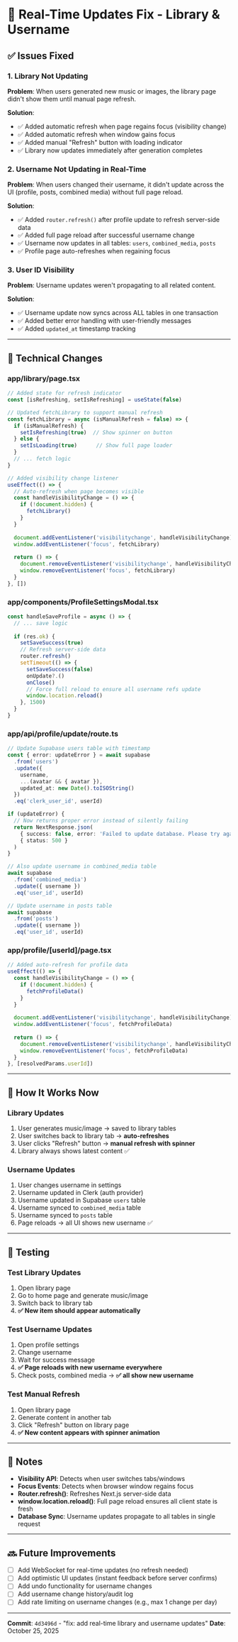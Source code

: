 # 🔄 Real-Time Updates Fix - Library & Username

## ✅ Issues Fixed

### 1. **Library Not Updating** 
**Problem**: When users generated new music or images, the library page didn't show them until manual page refresh.

**Solution**:
- ✅ Added automatic refresh when page regains focus (visibility change)
- ✅ Added automatic refresh when window gains focus
- ✅ Added manual "Refresh" button with loading indicator
- ✅ Library now updates immediately after generation completes

### 2. **Username Not Updating in Real-Time**
**Problem**: When users changed their username, it didn't update across the UI (profile, posts, combined media) without full page reload.

**Solution**:
- ✅ Added `router.refresh()` after profile update to refresh server-side data
- ✅ Added full page reload after successful username change
- ✅ Username now updates in all tables: `users`, `combined_media`, `posts`
- ✅ Profile page auto-refreshes when regaining focus

### 3. **User ID Visibility**
**Problem**: Username updates weren't propagating to all related content.

**Solution**:
- ✅ Username update now syncs across ALL tables in one transaction
- ✅ Added better error handling with user-friendly messages
- ✅ Added `updated_at` timestamp tracking

---

## 🔧 Technical Changes

### **app/library/page.tsx**
```typescript
// Added state for refresh indicator
const [isRefreshing, setIsRefreshing] = useState(false)

// Updated fetchLibrary to support manual refresh
const fetchLibrary = async (isManualRefresh = false) => {
  if (isManualRefresh) {
    setIsRefreshing(true)  // Show spinner on button
  } else {
    setIsLoading(true)      // Show full page loader
  }
  // ... fetch logic
}

// Added visibility change listener
useEffect(() => {
  // Auto-refresh when page becomes visible
  const handleVisibilityChange = () => {
    if (!document.hidden) {
      fetchLibrary()
    }
  }
  
  document.addEventListener('visibilitychange', handleVisibilityChange)
  window.addEventListener('focus', fetchLibrary)
  
  return () => {
    document.removeEventListener('visibilitychange', handleVisibilityChange)
    window.removeEventListener('focus', fetchLibrary)
  }
}, [])
```

### **app/components/ProfileSettingsModal.tsx**
```typescript
const handleSaveProfile = async () => {
  // ... save logic
  
  if (res.ok) {
    setSaveSuccess(true)
    // Refresh server-side data
    router.refresh()
    setTimeout(() => {
      setSaveSuccess(false)
      onUpdate?.()
      onClose()
      // Force full reload to ensure all username refs update
      window.location.reload()
    }, 1500)
  }
}
```

### **app/api/profile/update/route.ts**
```typescript
// Update Supabase users table with timestamp
const { error: updateError } = await supabase
  .from('users')
  .update({
    username,
    ...(avatar && { avatar }),
    updated_at: new Date().toISOString()
  })
  .eq('clerk_user_id', userId)

if (updateError) {
  // Now returns proper error instead of silently failing
  return NextResponse.json(
    { success: false, error: 'Failed to update database. Please try again.' },
    { status: 500 }
  )
}

// Also update username in combined_media table
await supabase
  .from('combined_media')
  .update({ username })
  .eq('user_id', userId)

// Update username in posts table  
await supabase
  .from('posts')
  .update({ username })
  .eq('user_id', userId)
```

### **app/profile/[userId]/page.tsx**
```typescript
// Added auto-refresh for profile data
useEffect(() => {
  const handleVisibilityChange = () => {
    if (!document.hidden) {
      fetchProfileData()
    }
  }
  
  document.addEventListener('visibilitychange', handleVisibilityChange)
  window.addEventListener('focus', fetchProfileData)
  
  return () => {
    document.removeEventListener('visibilitychange', handleVisibilityChange)
    window.removeEventListener('focus', fetchProfileData)
  }
}, [resolvedParams.userId])
```

---

## 🎯 How It Works Now

### **Library Updates**
1. User generates music/image → saved to library tables
2. User switches back to library tab → **auto-refreshes**
3. User clicks "Refresh" button → **manual refresh with spinner**
4. Library always shows latest content ✅

### **Username Updates**
1. User changes username in settings
2. Username updated in Clerk (auth provider)
3. Username updated in Supabase `users` table
4. Username synced to `combined_media` table
5. Username synced to `posts` table
6. Page reloads → all UI shows new username ✅

---

## 🚀 Testing

### **Test Library Updates**
1. Open library page
2. Go to home page and generate music/image
3. Switch back to library tab
4. **✅ New item should appear automatically**

### **Test Username Updates**
1. Open profile settings
2. Change username
3. Wait for success message
4. **✅ Page reloads with new username everywhere**
5. Check posts, combined media → **✅ all show new username**

### **Test Manual Refresh**
1. Open library page
2. Generate content in another tab
3. Click "Refresh" button on library page
4. **✅ New content appears with spinner animation**

---

## 📝 Notes

- **Visibility API**: Detects when user switches tabs/windows
- **Focus Events**: Detects when browser window regains focus  
- **Router.refresh()**: Refreshes Next.js server-side data
- **window.location.reload()**: Full page reload ensures all client state is fresh
- **Database Sync**: Username updates propagate to all tables in single request

---

## 🔜 Future Improvements

- [ ] Add WebSocket for real-time updates (no refresh needed)
- [ ] Add optimistic UI updates (instant feedback before server confirms)
- [ ] Add undo functionality for username changes
- [ ] Add username change history/audit log
- [ ] Add rate limiting on username changes (e.g., max 1 change per day)

---

**Commit**: `4d3496d` - "fix: add real-time library and username updates"
**Date**: October 25, 2025
